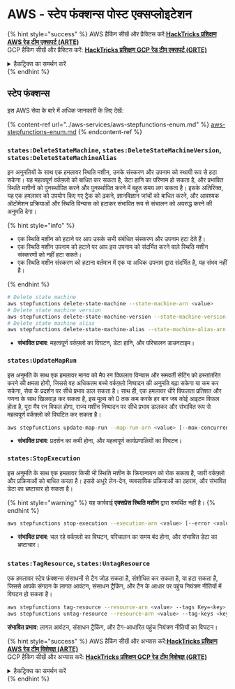 # AWS - स्टेप फंक्शन्स पोस्ट एक्सप्लोइटेशन

{% hint style="success" %}
AWS हैकिंग सीखें और प्रैक्टिस करें:<img src="/.gitbook/assets/image.png" alt="" data-size="line">[**HackTricks प्रशिक्षण AWS रेड टीम एक्सपर्ट (ARTE)**](https://training.hacktricks.xyz/courses/arte)<img src="/.gitbook/assets/image.png" alt="" data-size="line">\
GCP हैकिंग सीखें और प्रैक्टिस करें: <img src="/.gitbook/assets/image (2).png" alt="" data-size="line">[**HackTricks प्रशिक्षण GCP रेड टीम एक्सपर्ट (GRTE)**<img src="/.gitbook/assets/image (2).png" alt="" data-size="line">](https://training.hacktricks.xyz/courses/grte)

<details>

<summary>हैकट्रिक्स का समर्थन करें</summary>

* [**सब्सक्रिप्शन योजनाएं**](https://github.com/sponsors/carlospolop) की जाँच करें!
* **शामिल हों** 💬 [**डिस्कॉर्ड समूह**](https://discord.gg/hRep4RUj7f) या [**टेलीग्राम समूह**](https://t.me/peass) या हमें **ट्विटर** 🐦 पर **फॉलो** करें [**@hacktricks\_live**](https://twitter.com/hacktricks\_live)**.**
* **हैकिंग ट्रिक्स साझा करें, PRs सबमिट करके** [**HackTricks**](https://github.com/carlospolop/hacktricks) और [**HackTricks Cloud**](https://github.com/carlospolop/hacktricks-cloud) github रेपो में।

</details>
{% endhint %}

## स्टेप फंक्शन्स

इस AWS सेवा के बारे में अधिक जानकारी के लिए देखें:

{% content-ref url="../aws-services/aws-stepfunctions-enum.md" %}
[aws-stepfunctions-enum.md](../aws-services/aws-stepfunctions-enum.md)
{% endcontent-ref %}

### `states:DeleteStateMachine`, `states:DeleteStateMachineVersion`, `states:DeleteStateMachineAlias`

इन अनुमतियों के साथ एक हमलावर स्थिति मशीन, उनके संस्करण और उपनाम को स्थायी रूप से हटा सकेगा। यह महत्वपूर्ण वर्कफ़्लो को बाधित कर सकता है, डेटा हानि का परिणाम हो सकता है, और प्रभावित स्थिति मशीनों को पुनर्स्थापित करने और पुनर्स्थापित करने में बहुत समय लग सकता है। इसके अतिरिक्त, यह एक हमलावर को उपयोग किए गए ट्रैक को ढ़कने, ज्ञानविज्ञान जांचों को बाधित करने, और आवश्यक ऑटोमेशन प्रक्रियाओं और स्थिति विन्यास को हटाकर संभावित रूप से संचालन को अवरुद्ध करने की अनुमति देगा।

{% hint style="info" %}

- एक स्थिति मशीन को हटाने पर आप उसके सभी संबंधित संस्करण और उपनाम हटा देते हैं।
- एक स्थिति मशीन उपनाम को हटाने पर आप इस उपनाम को संदर्भित करने वाले स्थिति मशीन संस्करणों को नहीं हटा सकते।
- एक स्थिति मशीन संस्करण को हटाना वर्तमान में एक या अधिक उपनाम द्वारा संदर्भित है, यह संभव नहीं है।

{% endhint %}
```bash
# Delete state machine
aws stepfunctions delete-state-machine --state-machine-arn <value>
# Delete state machine version
aws stepfunctions delete-state-machine-version --state-machine-version-arn <value>
# Delete state machine alias
aws stepfunctions delete-state-machine-alias --state-machine-alias-arn <value>
```
- **संभावित प्रभाव**: महत्वपूर्ण वर्कफ़्लो का विघटन, डेटा हानि, और परिचालन डाउनटाइम।

### `states:UpdateMapRun`

इस अनुमति के साथ एक हमलावर मानव को मैप रन विफलता विन्यास और समवर्ती सेटिंग को हस्तांतरित करने की क्षमता होगी, जिससे वह अधिकतम बच्चे वर्कफ़्लो निष्पादन की अनुमति बढ़ा सकेगा या कम कर सकेगा, सेवा के प्रदर्शन पर सीधे प्रभाव डाल सकता है। साथ ही, एक हमलावर धीरे विफलता प्रतिशत और गणना के साथ खिलवाड़ कर सकता है, इस मूल्य को 0 तक कम करके हर बार जब कोई आइटम विफल होता है, पूरा मैप रन विफल होगा, राज्य मशीन निष्पादन पर सीधे प्रभाव डालकर और संभावित रूप से महत्वपूर्ण वर्कफ़्लो को विघटित कर सकता है।
```bash
aws stepfunctions update-map-run --map-run-arn <value> [--max-concurrency <value>] [--tolerated-failure-percentage <value>] [--tolerated-failure-count <value>]
```
- **संभावित प्रभाव**: प्रदर्शन का कमी होना, और महत्वपूर्ण कार्यप्रणालियों का विघटन।

### `states:StopExecution`

इस अनुमति के साथ एक हमलावर किसी भी स्थिति मशीन के क्रियान्वयन को रोक सकता है, जारी वर्कफ़्लो और प्रक्रियाओं को बाधित करता है। इससे अधूरे लेन-देन, व्यवसायिक प्रक्रियाओं का ठहराव, और संभावित डेटा का भ्रष्टाचार हो सकता है।

{% hint style="warning" %}
यह कार्रवाई **एक्सप्रेस स्थिति मशीन** द्वारा समर्थित नहीं है।
{% endhint %}
```bash
aws stepfunctions stop-execution --execution-arn <value> [--error <value>] [--cause <value>]
```
- **संभावित प्रभाव**: चल रहे वर्कफ़्लो का विघटन, परिचालन का समय बंद होना, और संभावित डेटा का भ्रष्टाचार।

### `states:TagResource`, `states:UntagResource`

एक हमलावर स्टेप फ़ंक्शन्स संसाधनों से टैग जोड़ सकता है, संशोधित कर सकता है, या हटा सकता है, जिससे आपके संगठन के लागत आवंटन, संसाधन ट्रैकिंग, और टैग के आधार पर पहुंच नियंत्रण नीतियों में विघटन हो सकता है।
```bash
aws stepfunctions tag-resource --resource-arn <value> --tags Key=<key>,Value=<value>
aws stepfunctions untag-resource --resource-arn <value> --tag-keys <key>
```
**संभावित प्रभाव**: लागत आवंटन, संसाधन ट्रैकिंग, और टैग-आधारित पहुंच नियंत्रण नीतियों का विघटन।

{% hint style="success" %}
AWS हैकिंग सीखें और अभ्यास करें:<img src="/.gitbook/assets/image.png" alt="" data-size="line">[**HackTricks प्रशिक्षण AWS रेड टीम विशेषज्ञ (ARTE)**](https://training.hacktricks.xyz/courses/arte)<img src="/.gitbook/assets/image.png" alt="" data-size="line">\
GCP हैकिंग सीखें और अभ्यास करें: <img src="/.gitbook/assets/image (2).png" alt="" data-size="line">[**HackTricks प्रशिक्षण GCP रेड टीम विशेषज्ञ (GRTE)**<img src="/.gitbook/assets/image (2).png" alt="" data-size="line">](https://training.hacktricks.xyz/courses/grte)

<details>

<summary>हैकट्रिक्स का समर्थन करें</summary>

* [**सदस्यता योजनाएं**](https://github.com/sponsors/carlospolop) की जाँच करें!
* **शामिल हों** 💬 [**डिस्कॉर्ड समूह**](https://discord.gg/hRep4RUj7f) या [**टेलीग्राम समूह**](https://t.me/peass) या हमें **ट्विटर** 🐦 [**@hacktricks\_live**](https://twitter.com/hacktricks\_live)** पर फॉलो** करें।
* **हैकिंग ट्रिक्स साझा करें, हैकट्रिक्स** [**HackTricks**](https://github.com/carlospolop/hacktricks) और [**HackTricks Cloud**](https://github.com/carlospolop/hacktricks-cloud) github रेपो में PR जमा करके।

</details>
{% endhint %}
